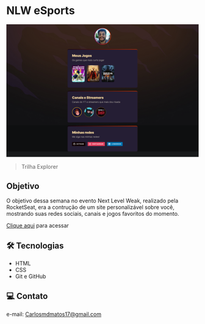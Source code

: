 # NLW eSports

![preview](./files/carlosmdmatos.github.io_nlw-esports-explorer_.png)

>Trilha Explorer

## Objetivo
O objetivo dessa semana no evento Next Level Weak, realizado pela RocketSeat, era a contrução de um site personalizável sobre você, mostrando suas redes sociais, canais e jogos favoritos do momento.

[Clique aqui](https://carlosmdmatos.github.io/nlw-esports-explorer) para acessar

## 🛠️ Tecnologias

- HTML
- CSS
- Git e GitHub

## 💻 Contato
e-mail: [Carlosmdmatos17@gmail.com](mailto:carlosmdmatos17@gmail.com)
